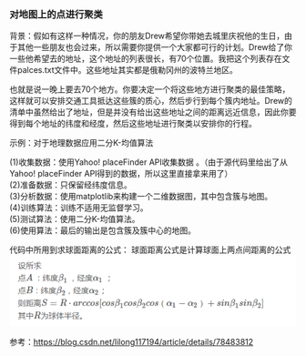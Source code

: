 ### 对地图上的点进行聚类

背景：假如有这样一种情况，你的朋友Drew希望你带她去城里庆祝他的生日，由于其他一些朋友也会过来，所以需要你提供一个大家都可行的计划。Drew给了你一些他希望去的地址，这个地址的列表很长，有70个位置。我把这个列表存在文件palces.txt文件中。这些地址其实都是俄勒冈州的波特兰地区。

也就是说一晚上要去70个地方。你要决定一个将这些地方进行聚类的最佳策略，这样就可以安排交通工具抵达这些簇的质心，然后步行到每个簇内地址。Drew的清单中虽然给出了地址，但是并没有给出这些地址之间的距离远近信息，因此你要得到每个地址的纬度和经度，然后这些地址进行聚类以安排你的行程。

示例：对于地理数据应用二分K-均值算法

(1)收集数据：使用Yahoo! placeFinder API收集数据 。（由于源代码里给出了从Yahoo! placeFinder API得到的数据，所以这里直接拿来用了）   
(2)准备数据：只保留经纬度信息。   
(3)分析数据：使用matplotlib来构建一个二维数据图，其中包含簇与地图。   
(4)训练算法：训练不适用无监督学习。   
(5)测试算法：使用二分K-均值算法。  
(6)使用算法：最后的输出是包含簇及簇中心的地图。

代码中所用到求球面距离的公式：
球面距离公式是计算球面上两点间距离的公式
![1](1.png)

参考：https://blog.csdn.net/lilong117194/article/details/78483812

